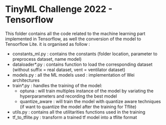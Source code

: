 # TinyML Challenge 2022 - Tensorflow
This folder contains all the code related to the machine learning part implemented in Tensorflow, as well the conversion of the model to Tensorflow Lite. it is organised as follow :
- constants_ml.py : contains the constants (folder location, parameter to preprocess dataset, name model)
- dataloader*.py : contains function to load the corresponding dataset (without suffix = real dataset, vent = ventilator dataset)
- models.py : all the ML models used : implementation of Wei architectures
- train*.py : handles the training of the model:
  - optuna : will train multiples instance of the model by variating the hyperparameters and recording the best model
  - quantize_aware : will train the model with quantize aware techniques (if want to quantize the model after the training for Tflite)
- utils.py : contains all the utilitarities functions used in the training
- tf_to_tflite.py : transform a trained tf model into a tflite format